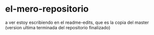 # el-mero-repositorio
a ver estoy escribiendo en el readme-edits, que es la copia del master (version ultima terminada del repositorio finalizado)
